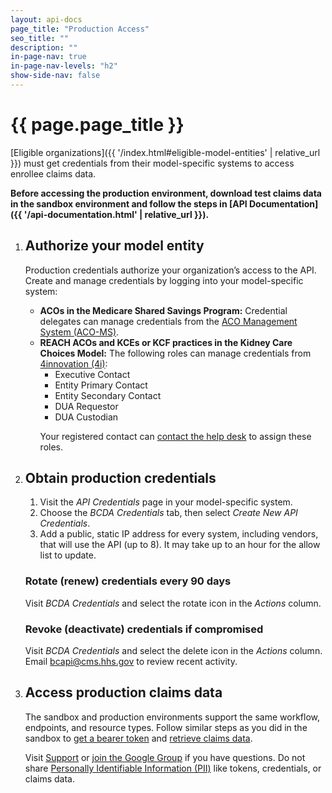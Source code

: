 ```yaml
---
layout: api-docs
page_title: "Production Access"
seo_title: ""
description: ""
in-page-nav: true
in-page-nav-levels: "h2"
show-side-nav: false
---
```


# {{ page.page_title }}

[Eligible organizations]({{ '/index.html#eligible-model-entities' | relative_url }}) must get credentials from their model-specific systems to access enrollee claims data. 

**Before accessing the production environment, download test claims data in the sandbox environment and follow the steps in [API Documentation]({{ '/api-documentation.html' | relative_url }}).**

<ol class="usa-process-list margin-top-4 production-access-process-list">
  <li class="usa-process-list__item">
    <h2 class="usa-process-list__heading margin-y-2">Authorize your model entity</h2>
      <p>
        Production credentials authorize your organization’s access to the API. Create and manage credentials by logging into your model-specific system:
      </p>
      <ul>
        <li>
            <strong>ACOs in the Medicare Shared Savings Program:</strong> Credential delegates can manage credentials from the <a href="https://acoms.cms.gov/api-key-mgmt/bcda" target="_blank" rel="noopener noreferrer">ACO Management System (ACO-MS)</a>.
        </li>
        <li>
            <strong>REACH ACOs and KCEs or KCF practices in the Kidney Care Choices Model:</strong> The following roles can manage credentials from <a href="https://4innovation.cms.gov/secure/api-credentials/bcda" target="_blank" rel="noopener noreferrer">4innovation (4i)</a>:
            <ul>
                <li>Executive Contact </li>
                <li>Entity Primary Contact </li>
                <li>Entity Secondary Contact </li>
                <li>DUA Requestor </li>
                <li>DUA Custodian</li>
            </ul>
            <p>Your registered contact can <a href="https://www.cms.gov/data-research/cms-information-technology/cms-identity-management/help-desk-support" target="_blank" rel="noopener noreferrer">contact the help desk</a> to assign these roles.</p>
        </li>
      </ul>
  </li>
  <li class="usa-process-list__item">
    <h2 class="usa-process-list__heading margin-y-2">Obtain production credentials</h2>
    <ol>
        <li>Visit the <em>API Credentials</em> page in your model-specific system.</li>
        <li>Choose the <em>BCDA Credentials</em> tab, then select <em>Create New API Credentials</em>.</li>
        <li>Add a public, static IP address for every system, including vendors, that will use the API (up to 8). It may take up to an hour for the allow list to update.</li>
    </ol>
    <h3 class="font-ui-sm">Rotate (renew) credentials every 90 days</h3>
    <p class="margin-top-05">Visit <em>BCDA Credentials</em> and select the rotate icon in the <em>Actions</em> column.</p>
    <h3 class="font-ui-sm">Revoke (deactivate) credentials if compromised</h3>
    <p class="margin-top-05">Visit <em>BCDA Credentials</em> and select the delete icon in the <em>Actions</em> column. Email <a href="mailto:bcapi@cms.hhs.gov" target="_blank" rel="noopener noreferrer">bcapi@cms.hhs.gov</a> to review recent activity.</p>
  </li>
  <li class="usa-process-list__item production-access-final-item">
    <h2 class="usa-process-list__heading margin-y-2">Access production claims data</h2>
      <p>
        The sandbox and production environments support the same workflow, endpoints, and resource types. Follow similar steps as you did in the sandbox to <a href="{{ '/get-a-bearer-token.html' | relative_url }}">get a bearer token</a> and <a href="{{ '/access-claims-data.html' | relative_url }}">retrieve claims data</a>.
      </p>
      <p>
        Visit <a href="{{ '/support.html' | relative_url }}">Support</a> or <a href="https://groups.google.com/forum/#!forum/bc-api" target="_blank" rel="noopener noreferrer">join the Google Group</a> if you have questions. Do not share <a href="{{ '/support.html#how-do-i-redact-phi-and-pii-when-sharing-information' | relative_url }}">Personally Identifiable Information (PII)</a> like tokens, credentials, or claims data. 
      </p>
  </li>
</ol>

